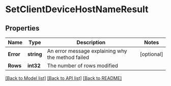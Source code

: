 # SetClientDeviceHostNameResult

## Properties

Name | Type | Description | Notes
------------ | ------------- | ------------- | -------------
**Error** | **string** | An error message explaining why the method failed | [optional] 
**Rows** | **int32** | The number of rows modified | 

[[Back to Model list]](../README.md#documentation-for-models) [[Back to API list]](../README.md#documentation-for-api-endpoints) [[Back to README]](../README.md)


